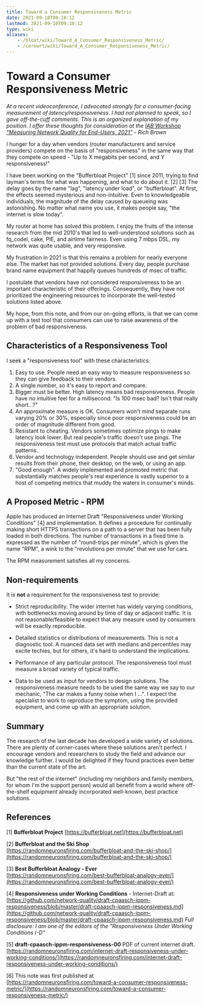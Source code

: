 ```yaml
---
title: Toward a Consumer Responsiveness Metric
date: 2021-09-10T09:10:12
lastmod: 2021-09-10T09:10:12
type: wiki
aliases:
    - /bloat/wiki/Toward_A_Consumer_Responsiveness_Metric/
    - /cerowrt/wiki/Toward_A_Consumer_Responsiveness_Metric/
---
```

# Toward a Consumer Responsiveness Metric

*At a recent videoconference, I advocated strongly for a consumer-facing measurement of latency/responsiveness.
I had not planned to speak, so I gave off-the-cuff comments.
This is an organized explanation of my position.
I offer these thoughts for consideration at the
[IAB Workshop "Measuring Network Quality for End-Users, 2021"](https://www.iab.org/activities/workshops/network-quality/) - Rich Brown*

I hunger for a day when vendors (router manufacturers and service providers) compete on the
basis of "responsiveness" in the same way that they compete on speed -
"Up to X megabits per second, and Y responsiveness!"

I have been working on the "Bufferbloat Project" [1] since 2011,
trying to find layman's terms for what was happening, and what to do about it. [2] [3]
The delay goes by the name "lag", "latency under load", or "bufferbloat".
At first, the effects seemed mysterious and non-intuitive.
Even to knowledgeable individuals, the magnitude of the delay caused by queueing was astonishing.
No matter what name you use, it makes people say, "the internet is slow today".

My router at home has solved this problem.
I enjoy the fruits of the intense research from the mid 2010's that led to
well-understood solutions such as fq_codel, cake, PIE, and airtime fairness.
Even using 7 mbps DSL, my network was quite usable, and very responsive.

My frustration in 2021 is that this remains a problem for nearly everyone else.
The market has not provided solutions.
Every day, people purchase brand name equipment that happily queues hundreds of msec of traffic.

I postulate that vendors have not considered responsiveness to be an important characteristic
of their offerings.
Consequently, they have not prioritized the engineering resources to
incorporate the well-tested solutions listed above.

My hope, from this note, and from our on-going efforts, is that we can come up with
a test tool that consumers can use to raise awareness of the problem of bad responsiveness.

## Characteristics of a Responsiveness Tool

I seek a "responsiveness tool" with these characteristics:

1. Easy to use. People need an easy way to measure responsiveness so they
can give feedback to their vendors.
2. A single number, so it's easy to report and compare.
3. Bigger must be better. High latency means bad responsiveness.
People have no intuitive feel for a millisecond: "Is 100 msec bad? Isn't that really short...?"
4. An approximate measure is OK. Consumers won't mind separate runs varying 20% or 30%,
especially since poor responsiveness could be an order of magnitude different from good.
5. Resistant to cheating. Vendors sometimes optimize pings to make latency look lower.
But real people's traffic doesn't use pings.
The responsiveness test must use protocols that match actual traffic patterns.
6. Vendor and technology independent. People should use and get similar results from
their phone, their desktop, on the web, or using an app.
7. "Good enough". A widely implemented and promoted metric that substantially
matches people's real experience is vastly superior to a host of competing metrics
that muddy the waters in consumer's minds.

## A Proposed Metric - RPM

Apple has produced an Internet Draft "Responsiveness under Working Conditions" [4] and implementation.
It defines a procedure for continually making short HTTPS transactions on a path to a
server that has been fully loaded in both directions.
The number of transactions in a fixed time is expressed as the number of "round-trips per minute",
which is given the name "RPM", a wink to the "revolutions per minute" that we use for cars.

The RPM measurement satisfies all my concerns.

## Non-requirements

It is **not** a requirement for the responsiveness test to provide:

* Strict reproducibility. The wider internet has widely varying conditions, with
bottlenecks moving around by time of day or adjacent traffic.
It is not reasonable/feasible to expect that any measure used by consumers will be exactly reproducible.

* Detailed statistics or distributions of measurements. This is not a diagnostic tool.
A nuanced data set with medians and percentiles may excite techies, but for others,
it's hard to understand the implications.

* Performance of any particular protocol. The responsiveness tool must measure a broad
variety of typical traffic.

* Data to be used as input for vendors to design solutions.
The responsiveness measure needs to be used the same way we say to our mechanic,
"The car makes a funny noise when I ...".
I expect the specialist to work to reproduce the symptom, using the provided equipment,
and come up with an appropriate solution.

## Summary

The research of the last decade has developed a wide variety of solutions.
There are plenty of corner-cases where these solutions aren't perfect.
I encourage vendors and researchers to study the field and advance our knowledge further.
I would be delighted if they found practices even better than the current state of the art.

But "the rest of the internet" (including my neighbors and family members,
for whom I'm the support person) would all benefit from a world where
off-the-shelf equipment already incorporated well-known, best practice solutions.

## References

[1] **Bufferbloat Project** [https://bufferbloat.net](https://bufferbloat.net)

[2] **Bufferbloat and the Ski Shop** [https://randomneuronsfiring.com/bufferbloat-and-the-ski-shop/](https://randomneuronsfiring.com/bufferbloat-and-the-ski-shop/)

[3] **Best Bufferbloat Analogy - Ever** [https://randomneuronsfiring.com/best-bufferbloat-analogy-ever/](https://randomneuronsfiring.com/best-bufferbloat-analogy-ever/)

[4] **Responsiveness under Working Conditions** - Internet-Draft at:
[https://github.com/network-quality/draft-cpaasch-ippm-responsiveness/blob/master/draft-cpaasch-ippm-responsiveness.md](https://github.com/network-quality/draft-cpaasch-ippm-responsiveness/blob/master/draft-cpaasch-ippm-responsiveness.md)
*Full disclosure: I am one of the editors of the "Responsiveness Under Working Conditions I-D"*

[5] **draft-cpaasch-ippm-responsiveness-00** PDF of current internet draft. [https://randomneuronsfiring.com/internet-draft-responsiveness-under-working-conditions/](https://randomneuronsfiring.com/internet-draft-responsiveness-under-working-conditions/)

[6] This note was first published at [https://randomneuronsfiring.com/toward-a-consumer-responsiveness-metric/](https://randomneuronsfiring.com/toward-a-consumer-responsiveness-metric/)
